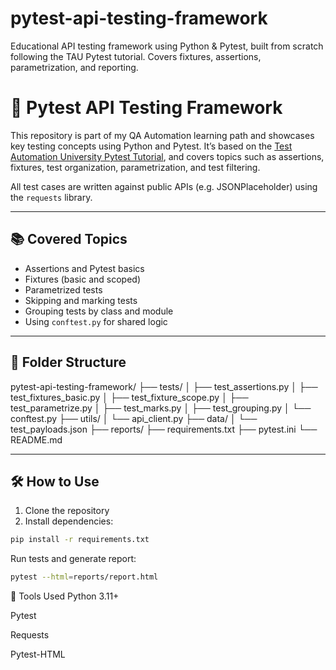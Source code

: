 # pytest-api-testing-framework
Educational API testing framework using Python &amp; Pytest, built from scratch following the TAU Pytest tutorial. Covers fixtures, assertions, parametrization, and reporting.

# 🧪 Pytest API Testing Framework

This repository is part of my QA Automation learning path and showcases key testing concepts using Python and Pytest. It’s based on the [Test Automation University Pytest Tutorial](https://testautomationu.applitools.com/pytest-tutorial/), and covers topics such as assertions, fixtures, test organization, parametrization, and test filtering.

All test cases are written against public APIs (e.g. JSONPlaceholder) using the `requests` library.

---

## 📚 Covered Topics

- Assertions and Pytest basics
- Fixtures (basic and scoped)
- Parametrized tests
- Skipping and marking tests
- Grouping tests by class and module
- Using `conftest.py` for shared logic

---

## 📂 Folder Structure

pytest-api-testing-framework/
├── tests/
│ ├── test_assertions.py
│ ├── test_fixtures_basic.py
│ ├── test_fixture_scope.py
│ ├── test_parametrize.py
│ ├── test_marks.py
│ ├── test_grouping.py
│ └── conftest.py
├── utils/
│ └── api_client.py
├── data/
│ └── test_payloads.json
├── reports/
├── requirements.txt
├── pytest.ini
└── README.md


---

## 🛠️ How to Use

1. Clone the repository  
2. Install dependencies:
```bash
pip install -r requirements.txt
```
Run tests and generate report:

```bash
pytest --html=reports/report.html
```

🔧 Tools Used
Python 3.11+

Pytest

Requests

Pytest-HTML
